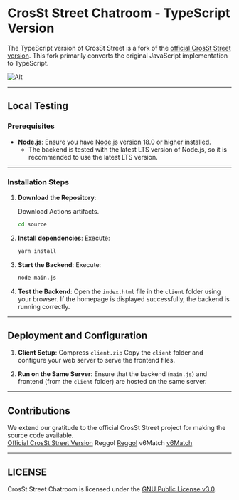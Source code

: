 # CrosSt Street Chatroom - TypeScript Version

The TypeScript version of CrosSt Street is a fork of the [official CrosSt Street version](https://github.com/CrosSt-Chat/CSC-main/). This fork primarily converts the original JavaScript implementation to TypeScript.

![Alt](https://repobeats.axiom.co/api/embed/c12ebbe4f71d8b8f2dea4cef1dd4e3c1fcda5a40.svg "Repobeats analytics image")

---

## Local Testing

### Prerequisites

- **Node.js**: Ensure you have [Node.js](https://nodejs.org/) version 18.0 or higher installed.
  - The backend is tested with the latest LTS version of Node.js, so it is recommended to use the latest LTS version.

---

### Installation Steps

1. **Download the Repository**:

   Download Actions artifacts.

   ```bash
   cd source
   ```

2. **Install dependencies**:
   Execute:

   ```bash
   yarn install
   ```

3. **Start the Backend**:
   Execute:

   ```bash
   node main.js
   ```

4. **Test the Backend**:
   Open the `index.html` file in the `client` folder using your browser. If the homepage is displayed successfully, the backend is running correctly.

---

## Deployment and Configuration

1. **Client Setup**:
   Compress `client.zip`
   Copy the `client` folder and configure your web server to serve the frontend files.

2. **Run on the Same Server**:
   Ensure that the backend (`main.js`) and frontend (from the `client` folder) are hosted on the same server.

---

## Contributions

We extend our gratitude to the official CrosSt Street project for making the source code available.  
[Official CrosSt Street Version](https://github.com/CrosSt-Chat/CSC-main/)
Reggol
[Reggol](https://github.com/shigma/reggol/)
v6Match
[v6Match](https://github.com/Henrize/v6match/)

---

## LICENSE

CrosSt Street Chatroom is licensed under the [GNU Public License v3.0](./LICENSE).
